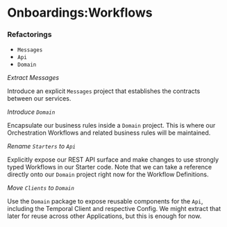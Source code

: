 # Onboardings:Workflows

### Refactorings

- `Messages`
- `Api`
- `Domain`

_Extract Messages_

Introduce an explicit `Messages` project that establishes the contracts between our services.

_Introduce `Domain`_

Encapsulate our business rules inside a `Domain` project. This is where our Orchestration Workflows and
related business rules will be maintained.

_Rename `Starters` to `Api`_

Explicitly expose our REST API surface and make changes to use strongly typed Workflows in our Starter code.
Note that we can take a reference directly onto our `Domain` project right now for the Workflow Definitions.

_Move `Clients` to `Domain`_

Use the `Domain` package to expose reusable components for the `Api`, including the Temporal Client
and respective Config. We might extract that later for reuse across other Applications, but this is enough for now.